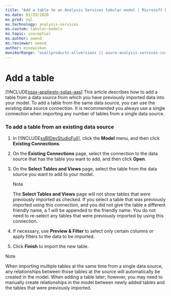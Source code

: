```yaml
---
title: "Add a table to an Analysis Services tabular model | Microsoft Docs"
ms.date: 01/29/2020
ms.prod: sql
ms.technology: analysis-services
ms.custom: tabular-models
ms.topic: conceptual
ms.author: owend
ms.reviewer: owend
author: minewiskan
monikerRange: "asallproducts-allversions || azure-analysis-services-current || >= sql-analysis-services-2016"
---
```

# Add a table
[!INCLUDE[ssas-appliesto-sqlas-aas](../../includes/ssas-appliesto-sqlas-aas.md)]
  This article describes how to add a table from a data source from which you have previously imported data into your model. To add a table from the same data source, you can use the existing data source connection. It is recommended you always use a single connection when importing any number of tables from a single data source.  
  
### To add a table from an existing data source  
  
1.  In [!INCLUDE[ssBIDevStudioFull](../../includes/ssbidevstudiofull-md.md)], click the **Model** menu, and then click **Existing Connections**.  
  
2.  On the **Existing Connections** page, select the connection to the data source that has the table you want to add, and then click **Open**.  
  
3.  On the **Select Tables and Views** page, select the table from the data source you want to add to your model.  
  
    > [!NOTE]  
    >  The **Select Tables and Views** page will not show tables that were previously imported as checked.  If you select a table that was previously imported using this connection, and you did not give the table a different friendly name, a 1 will be appended to the friendly name. You do not need to re-select any tables that were previously imported by using this connection.  
  
4.  If necessary, use **Preview & Filter** to select only certain columns or apply filters to the data to be imported.  
  
5.  Click **Finish** to import the new table.  
  
> [!NOTE]  
>  When importing multiple tables at the same time from a single data source, any relationships between those tables at the source will automatically be created in the model. When adding a table later; however, you may need to manually create relationships in the model between newly added tables and the tables that were previously imported.  
  
  
  
